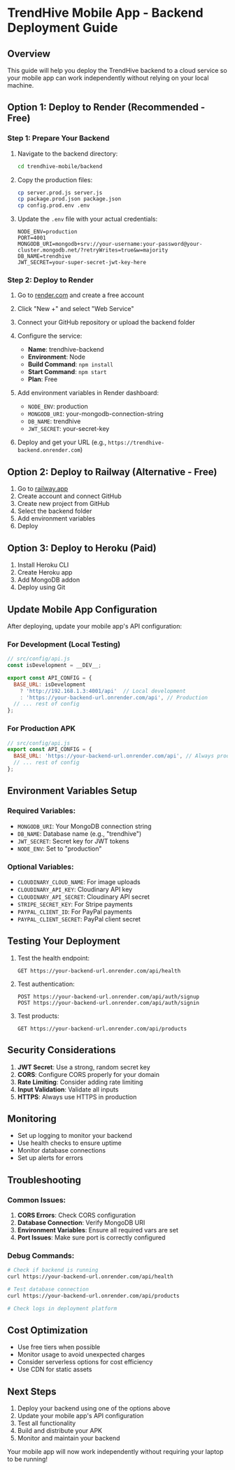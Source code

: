 # TrendHive Mobile App - Backend Deployment Guide

## Overview
This guide will help you deploy the TrendHive backend to a cloud service so your mobile app can work independently without relying on your local machine.

## Option 1: Deploy to Render (Recommended - Free)

### Step 1: Prepare Your Backend
1. Navigate to the backend directory:
   ```bash
   cd trendhive-mobile/backend
   ```

2. Copy the production files:
   ```bash
   cp server.prod.js server.js
   cp package.prod.json package.json
   cp config.prod.env .env
   ```

3. Update the `.env` file with your actual credentials:
   ```env
   NODE_ENV=production
   PORT=4001
   MONGODB_URI=mongodb+srv://your-username:your-password@your-cluster.mongodb.net/?retryWrites=true&w=majority
   DB_NAME=trendhive
   JWT_SECRET=your-super-secret-jwt-key-here
   ```

### Step 2: Deploy to Render
1. Go to [render.com](https://render.com) and create a free account
2. Click "New +" and select "Web Service"
3. Connect your GitHub repository or upload the backend folder
4. Configure the service:
   - **Name**: trendhive-backend
   - **Environment**: Node
   - **Build Command**: `npm install`
   - **Start Command**: `npm start`
   - **Plan**: Free

5. Add environment variables in Render dashboard:
   - `NODE_ENV`: production
   - `MONGODB_URI`: your-mongodb-connection-string
   - `DB_NAME`: trendhive
   - `JWT_SECRET`: your-secret-key

6. Deploy and get your URL (e.g., `https://trendhive-backend.onrender.com`)

## Option 2: Deploy to Railway (Alternative - Free)

1. Go to [railway.app](https://railway.app)
2. Create account and connect GitHub
3. Create new project from GitHub
4. Select the backend folder
5. Add environment variables
6. Deploy

## Option 3: Deploy to Heroku (Paid)

1. Install Heroku CLI
2. Create Heroku app
3. Add MongoDB addon
4. Deploy using Git

## Update Mobile App Configuration

After deploying, update your mobile app's API configuration:

### For Development (Local Testing)
```javascript
// src/config/api.js
const isDevelopment = __DEV__;

export const API_CONFIG = {
  BASE_URL: isDevelopment 
    ? 'http://192.168.1.3:4001/api'  // Local development
    : 'https://your-backend-url.onrender.com/api', // Production
  // ... rest of config
};
```

### For Production APK
```javascript
// src/config/api.js
export const API_CONFIG = {
  BASE_URL: 'https://your-backend-url.onrender.com/api', // Always production
  // ... rest of config
};
```

## Environment Variables Setup

### Required Variables:
- `MONGODB_URI`: Your MongoDB connection string
- `DB_NAME`: Database name (e.g., "trendhive")
- `JWT_SECRET`: Secret key for JWT tokens
- `NODE_ENV`: Set to "production"

### Optional Variables:
- `CLOUDINARY_CLOUD_NAME`: For image uploads
- `CLOUDINARY_API_KEY`: Cloudinary API key
- `CLOUDINARY_API_SECRET`: Cloudinary API secret
- `STRIPE_SECRET_KEY`: For Stripe payments
- `PAYPAL_CLIENT_ID`: For PayPal payments
- `PAYPAL_CLIENT_SECRET`: PayPal client secret

## Testing Your Deployment

1. Test the health endpoint:
   ```
   GET https://your-backend-url.onrender.com/api/health
   ```

2. Test authentication:
   ```
   POST https://your-backend-url.onrender.com/api/auth/signup
   POST https://your-backend-url.onrender.com/api/auth/signin
   ```

3. Test products:
   ```
   GET https://your-backend-url.onrender.com/api/products
   ```

## Security Considerations

1. **JWT Secret**: Use a strong, random secret key
2. **CORS**: Configure CORS properly for your domain
3. **Rate Limiting**: Consider adding rate limiting
4. **Input Validation**: Validate all inputs
5. **HTTPS**: Always use HTTPS in production

## Monitoring

- Set up logging to monitor your backend
- Use health checks to ensure uptime
- Monitor database connections
- Set up alerts for errors

## Troubleshooting

### Common Issues:
1. **CORS Errors**: Check CORS configuration
2. **Database Connection**: Verify MongoDB URI
3. **Environment Variables**: Ensure all required vars are set
4. **Port Issues**: Make sure port is correctly configured

### Debug Commands:
```bash
# Check if backend is running
curl https://your-backend-url.onrender.com/api/health

# Test database connection
curl https://your-backend-url.onrender.com/api/products

# Check logs in deployment platform
```

## Cost Optimization

- Use free tiers when possible
- Monitor usage to avoid unexpected charges
- Consider serverless options for cost efficiency
- Use CDN for static assets

## Next Steps

1. Deploy your backend using one of the options above
2. Update your mobile app's API configuration
3. Test all functionality
4. Build and distribute your APK
5. Monitor and maintain your backend

Your mobile app will now work independently without requiring your laptop to be running! 